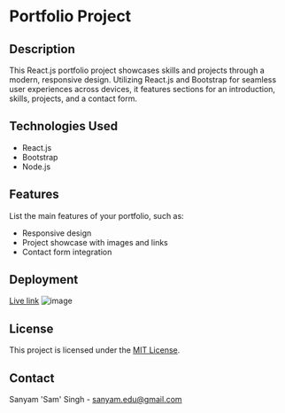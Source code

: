 # Portfolio Project

## Description
This React.js portfolio project showcases skills and projects through a modern, responsive design. Utilizing React.js and Bootstrap for seamless user experiences across devices, it features sections for an introduction, skills, projects, and a contact form. 

## Technologies Used
- React.js
- Bootstrap
- Node.js 

## Features
List the main features of your portfolio, such as:
- Responsive design
- Project showcase with images and links
- Contact form integration

## Deployment
[Live link](https://jolly-bublanina-35ca08.netlify.app/)
![image](https://github.com/SanyamSamS/Portfolio.v2/assets/144437895/27ca587c-8e4d-4ac3-819f-8c11c022ec7b)


## License
This project is licensed under the [MIT License](LICENSE).


## Contact
Sanyam 'Sam' Singh  - sanyam.edu@gmail.com
